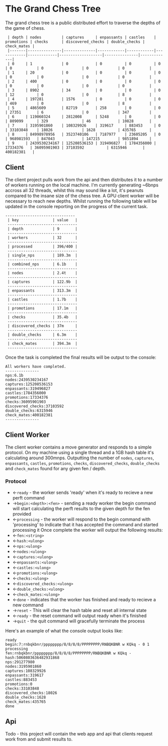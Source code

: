 # The Grand Chess Tree
The grand chess tree is a public distributed effort to traverse the depths of the game of chess.
```
 | depth | nodes         | captures     | enpassants | castles    | promotions | checks      | discovered_checks | double_checks | check_mates |
 |-------|---------------|--------------|------------|------------|------------|-------------|-------------------|---------------|-------------|
 | 0     | 1             | 0            | 0          | 0          | 0          | 0           | 0                 | 0             | 0           |
 | 1     | 20            | 0            | 0          | 0          | 0          | 0           | 0                 | 0             | 0           |
 | 2     | 400           | 0            | 0          | 0          | 0          | 0           | 0                 | 0             | 0           |
 | 3     | 8902          | 34           | 0          | 0          | 0          | 12          | 0                 | 0             | 8           |
 | 4     | 197281        | 1576         | 0          | 0          | 0          | 469         | 0                 | 0             | 8           |
 | 5     | 4865609       | 82719        | 258        | 0          | 0          | 27351       | 6                 | 0             | 347         |
 | 6     | 119060324     | 2812008      | 5248       | 0          | 0          | 809099      | 329               | 46            | 10828       |
 | 7     | 3195901860    | 108329926    | 319617     | 883453     | 0          | 33103848    | 18026             | 1628          | 435765      |
 | 8     | 84998978956   | 3523740106   | 7187977    | 23605205   | 0          | 968981593   | 847043            | 147215        | 9851894     |
 | 9     | 2439530234167 | 125208536153 | 319496827  | 1784356000 | 17334376   | 36095901903 | 37103592          | 6315946       | 400182381   |
 ```
## Client
The client project pulls work from the api and then distributes it to a number of workers running on the local machine. I'm currently generating ~6bnps accross all 32 threads, whilst this may sound like a lot, it's peanuts compared to the insane size of the chess tree. A GPU client worker will be necessary to reach new depths.
Whilst running the following table will be updated in the console reporting on the progress of the current task.
```
-------------------------------
 | key               | value   |
 -------------------------------
 | depth             | 9       |
 -------------------------------
 | workers           | 32      |
 -------------------------------
 | processed         | 396/400 |
 -------------------------------
 | single_nps        | 189.3m  |
 -------------------------------
 | combined_nps      | 6.1b    |
 -------------------------------
 | nodes             | 2.4t    |
 -------------------------------
 | captures          | 122.9b  |
 -------------------------------
 | enpassants        | 313.3m  |
 -------------------------------
 | castles           | 1.7b    |
 -------------------------------
 | promotions        | 17.1m   |
 -------------------------------
 | checks            | 35.4b   |
 -------------------------------
 | discovered_checks | 37m     |
 -------------------------------
 | double_checks     | 6.3m    |
 -------------------------------
 | check_mates       | 394.3m  |
 -------------------------------
```
Once the task is completed the final results will be output to the console:
```
All workers have completed.
---------------
nps:6.1b
nodes:2439530234167
captures:125208536153
enpassants:319496827
castles:1784356000
promotions:17334376
checks:36095901903
discovered_checks:37103592
double_checks:6315946
check_mates:400182381
---------------
```

## Client Worker
The client worker contains a move generator and responds to a simple protocol. On my machine using a single thread and a 1GB hash table it's calculating around 300mnps. Outputting the number of `nodes`, `captures`, `enpassants`, `castles`, `promotions`, `checks`, `discovered_checks`, `double_checks` and `check_mates` found for any given fen / depth.

### Protocol
- <-`ready` - the worker sends 'ready' when it's ready to recieve a new perft command
- ->`begin:<depth>:<fen>` - sending a ready worker the begin command will start calculating the perft results to the given depth for the fen provided
- <-`processing` - the worker will respond to the begin command with 'processing' to indicate that it has accepted the command and started processing it
Once complete the worker will output the following results:
- <-`fen:<string>`
- <-`hash:<ulong>`
- <-`nps:<ulong>`
- <-`nodes:<ulong>`
- <-`captures:<ulong>`
- <-`enpassants:<ulong>`
- <-`castles:<ulong>`
- <-`promotions:<ulong>`
- <-`checks:<ulong>`
- <-`discovered_checks:<ulong>`
- <-`double_checks:<ulong>`
- <-`check_mates:<ulong>`
- <-`done` - indicates that the worker has finished and ready to recieve a new command
- ->`reset` - This will clear the hash table and reset all internal state
- <-`ready` - the reset command will output ready when it's finished
- ->`quit` - the quit command will gracefully terminate the process

Here's an example of what the console output looks like:
```
ready
begin:7:rnbqkbnr/pppppppp/8/8/8/8/PPPPPPPP/RNBQKBNR w KQkq - 0 1
processing
fen:rnbqkbnr/pppppppp/8/8/8/8/PPPPPPPP/RNBQKBNR w KQkq -
hash:5060803636482931868
nps:291277980
nodes:3195901860
captures:108329926
enpassants:319617
castles:883453
promotions:0
checks:33103848
discovered_checks:18026
double_checks:1628
check_mates:435765
done
```

## Api
Todo - this project will contain the web app and api that clients request work from and submit results to.
